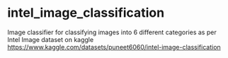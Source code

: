 # intel_image_classification
Image classifier for classifying images into 6 different categories as per Intel Image dataset on kaggle
https://www.kaggle.com/datasets/puneet6060/intel-image-classification 
